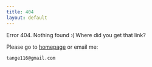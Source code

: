 ```yaml
---
title: 404
layout: default
---
```


Error 404. Nothing found :( Where did you get that link?

Please go to [homepage](/) or email me:

    tange116@gmail.com

